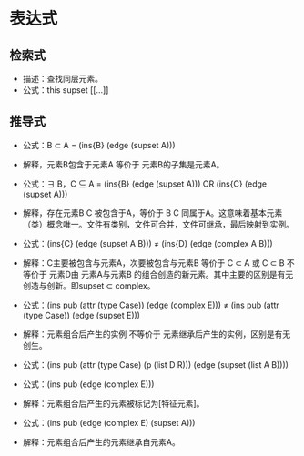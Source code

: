 # 表达式

## 检索式

- 描述：查找同层元素。
- 公式：this supset [[...]]


## 推导式

- 公式：B ⊂ A = (ins{B} (edge (supset A)))
- 解释，元素B包含于元素A 等价于 元素B的子集是元素A。

- 公式：∃ B，C ⊆ A = (ins{B} (edge (supset A))) OR (ins{C} (edge (supset A)))
- 解释，存在元素B C 被包含于A，等价于 B C 同属于A。这意味着基本元素（类）概念唯一。文件有类别，文件可合并，文件可继承，最后映射到实例。

- 公式：(ins{C} (edge (supset A B)))  ≠ (ins{D} (edge (complex A B)))
- 解释：C主要被包含与元素A，次要被包含与元素B 等价于 C ⊂ A 或 C ⊂ B 不等价于 元素D由 元素A与元素B 的组合创造的新元素。其中主要的区别是有无创造与创新。即supset ⊂ complex。

- 公式：(ins pub (attr (type Case)) (edge (complex E))) ≠ (ins pub (attr (type Case)) (edge (supset E)))
- 解释：元素组合后产生的实例 不等价于 元素继承后产生的实例，区别是有无创生。

- 公式：(ins pub (attr (type Case) (p (list D R))) (edge (supset (list A B))))

- 公式：(ins pub (edge (complex E)))
- 解释：元素组合后产生的元素被标记为[特征元素]。

- 公式：(ins pub (edge (complex E) (supset A)))
- 解释：元素组合后产生的元素继承自元素A。
